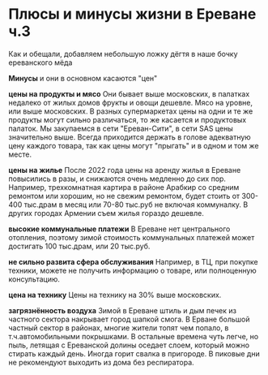 # Плюсы и минусы жизни в Ереване ч.3

Как и обещали, добавляем небольшую ложку дёгтя в наше бочку  ереванского мёда

**Минусы** и они в основном касаются "цен"

**цены на продукты и мясо** Они бывает выше московских, в палатках недалеко от жилых домов фрукты и овощи дешевле. Мясо на уровне, или выше московских. В разных супермаркетах цены на одни и те же продукты могут сильно различаться, то же касается и продуктовых палаток. Мы закупаемся в сети "Ереван-Сити", в сети SAS цены значительно выше. Всегда приходится держать в голове адекватную цену каждого товара, так как цены могут "прыгать" и в одном и том же месте.
  
**цены на жилье** После 2022 года цены на аренду жилья в Ереване повысились в разы, и снижаются очень медленно до сих пор. Например, трехкомнатная картира в районе Арабкир со средним ремонтом или хорошим, но не свежим ремонтом, будет стоить от 300-400 тыс.драм в месяц или 70-80 тыс.руб не включая коммуналку. В других городах Армении съем жилья гораздо дешевле.
 
**высокие коммунальные платежи** В Ереване нет центрального отопления, поэтому зимой стоимость коммунальных платежей может достигать 100 тыс.драм, или 20 тыс.руб.

**не сильно развита сфера обслуживания** Например, в ТЦ, при покупке техники, можете не получить информацию о товаре, или полноценную консультацию.

**цена на технику** Цены на технику на 30% выше московских.

**загрязнённость воздуха** Зимой в Ереване штиль и дым печек из частного сектора накрывает город шапкой смога. В Ерване большой частный сектор в районах, многие жители топят чем попало, в т.ч.автомобильными покрышками. В остальные времена чуть легче, но пыль, летящая с Ереванской долины оседает слоем, который можно стирать каждый день. Иногда горит свалка в пригороде. В пиковые дни не рекомендуют выходить из дома без респиратора.
